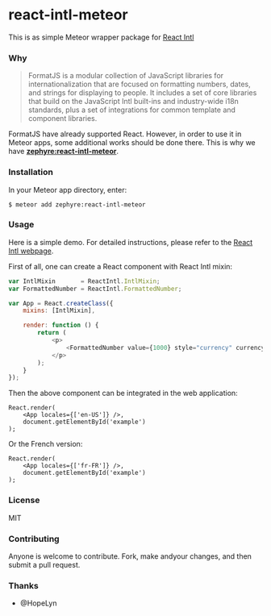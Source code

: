 # react-intl-meteor

This is as simple Meteor wrapper package for [React Intl](http://formatjs.io/react/)

### Why

> FormatJS is a modular collection of JavaScript libraries for internationalization that are focused on formatting numbers, dates, and strings for displaying to people. It includes a set of core libraries that build on the JavaScript Intl built-ins and industry-wide i18n standards, plus a set of integrations for common template and component libraries.

FormatJS have already supported React. However, in order to use it in Meteor apps, some additional works should be done there. This is why we have **[zephyre:react-intl-meteor](https://atmospherejs.com/zephyre/react-intl)**.

### Installation

In your Meteor app directory, enter:

```
$ meteor add zephyre:react-intl-meteor
```

### Usage

Here is a simple demo. For detailed instructions, please refer to the [React Intl webpage](http://formatjs.io/react/).

First of all, one can create a React component with React Intl mixin:

```javascript
var IntlMixin       = ReactIntl.IntlMixin;
var FormattedNumber = ReactIntl.FormattedNumber;

var App = React.createClass({
    mixins: [IntlMixin],

    render: function () {
        return (
            <p>
                <FormattedNumber value={1000} style="currency" currency="USD" />
            </p>
        );
    }
});
```

Then the above component can be integrated in the web application:

```
React.render(
    <App locales={['en-US']} />,
    document.getElementById('example')
);
```

Or the French version:

```
React.render(
    <App locales={['fr-FR']} />,
    document.getElementById('example')
);
```

### License

MIT

### Contributing

Anyone is welcome to contribute. Fork, make andyour changes, and then submit a pull request.

### Thanks

- @HopeLyn
